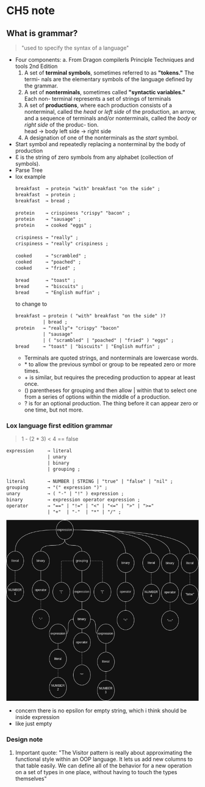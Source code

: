 # CH5 note

## What is grammar?

> "used to specify the syntax of a language"

- Four components:
    a. From Dragon compilerls Principle Techniques and tools 2nd Edition
    1. A set of **terminal symbols**, sometimes referred to as **"tokens."** The termi-
    nals are the elementary symbols of the language defined by the grammar.
    2. A set of **nonterminals**, sometimes called **"syntactic variables."** Each non-
    terminal represents a set of strings of terminals 
    3. A set of **productions**, where each production consists of a nonterminal,
    called the *head* or *left side* of the production, an arrow, and a sequence of 
    terminals and/or nonterminals, called the *body* or *right side* of the produc-
    tion.  
    head -> body
    left side -> right side
    4. A designation of one of the nonterminals as the *start* symbol.
- Start symbol and repeatedly replacing a nonterminal by the body of production
- Ɛ is the  string of zero symbols from any alphabet (collection of symbols).
- Parse Tree
- lox example
    ```text
    breakfast  → protein "with" breakfast "on the side" ;
    breakfast  → protein ;
    breakfast  → bread ;

    protein    → crispiness "crispy" "bacon" ;
    protein    → "sausage" ;
    protein    → cooked "eggs" ;

    crispiness → "really" ;
    crispiness → "really" crispiness ;

    cooked     → "scrambled" ;
    cooked     → "poached" ;
    cooked     → "fried" ;

    bread      → "toast" ;
    bread      → "biscuits" ;
    bread      → "English muffin" ;
    ```
    to change to  
    ```text
    breakfast → protein ( "with" breakfast "on the side" )?
              | bread ;
    protein   → "really"+ "crispy" "bacon"
              | "sausage"
              | ( "scrambled" | "poached" | "fried" ) "eggs" ;
    bread     → "toast" | "biscuits" | "English muffin" ;
    ```
    - Terminals are quoted strings, and nonterminals are lowercase words.
    - \* to allow the previous symbol or group to be repeated zero or more times.
    - \+ is similar, but requires the preceding production to appear at least once.
    - () parentheses for grouping and then allow |
         within that to select one from a series of options within the middle of a production.
    - ?  is for an optional production. The thing before it can appear zero or one time, but not more.

### Lox language first edition grammar

> 1 - (2 * 3) < 4 == false
```text
expression     → literal
               | unary
               | binary
               | grouping ;

literal        → NUMBER | STRING | "true" | "false" | "nil" ;
grouping       → "(" expression ")" ;
unary          → ( "-" | "!" ) expression ;
binary         → expression operator expression ;
operator       → "==" | "!=" | "<" | "<=" | ">" | ">="
               | "+"  | "-"  | "*" | "/" ;
```
![ParseTree for Ex, and grammar](./ch5ParseTree.drawio.png)
- concern there is no epsilon for empty string, which i think should be inside expression
- like just empty 
> 

### Design note

1. Important quote: 
    "The Visitor pattern is really about approximating the functional style within an OOP language. It lets us add new columns to that table easily. We can define all of the behavior for a new operation on a set of types in one place,
    without having to touch the types themselves"

